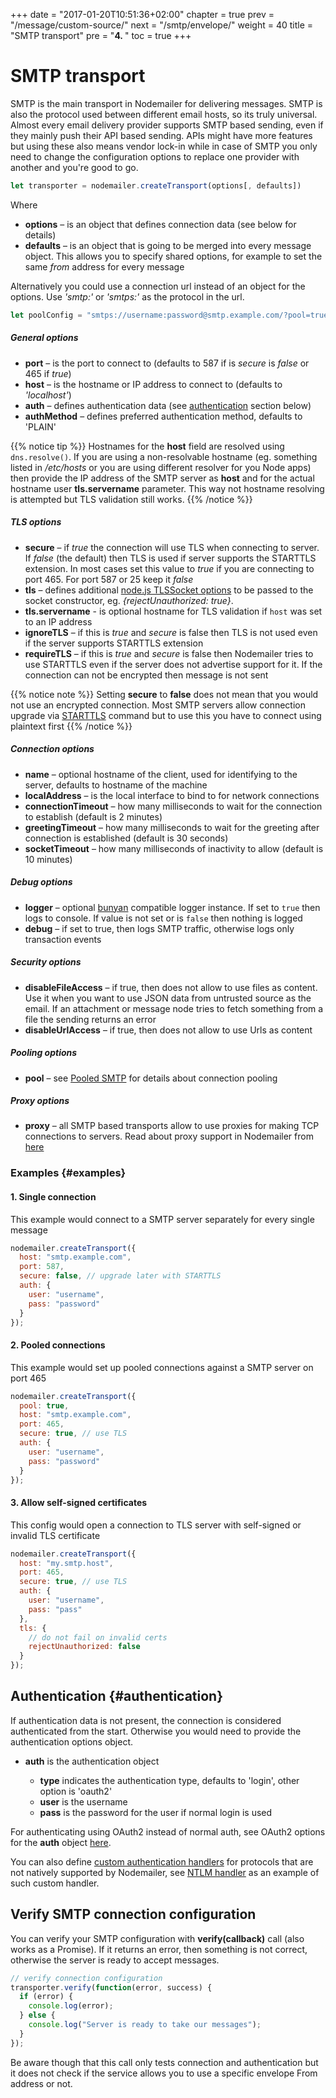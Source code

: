 +++
date = "2017-01-20T10:51:36+02:00"
chapter = true
prev = "/message/custom-source/"
next = "/smtp/envelope/"
weight = 40
title = "SMTP transport"
pre = "<b>4. </b>"
toc = true
+++

# SMTP transport

SMTP is the main transport in Nodemailer for delivering messages. SMTP is also the protocol used between different email hosts, so its truly universal. Almost every email delivery provider supports SMTP based sending, even if they mainly push their API based sending. APIs might have more features but using these also means vendor lock-in while in case of SMTP you only need to change the configuration options to replace one provider with another and you're good to go.

```javascript
let transporter = nodemailer.createTransport(options[, defaults])
```

Where

- **options** – is an object that defines connection data (see below for details)
- **defaults** – is an object that is going to be merged into every message object. This allows you to specify shared options, for example to set the same _from_ address for every message

Alternatively you could use a connection url instead of an object for the options. Use _'smtp:'_ or _'smtps:'_ as the protocol in the url.

```javascript
let poolConfig = "smtps://username:password@smtp.example.com/?pool=true";
```

##### General options

- **port** – is the port to connect to (defaults to 587 if is _secure_ is _false_ or 465 if _true_)
- **host** – is the hostname or IP address to connect to (defaults to _'localhost'_)
- **auth** – defines authentication data (see [authentication](#authentication) section below)
- **authMethod** – defines preferred authentication method, defaults to 'PLAIN'

{{% notice tip %}}
Hostnames for the **host** field are resolved using `dns.resolve()`. If you are using a non-resolvable hostname (eg. something listed in */etc/hosts* or you are using different resolver for you Node apps) then provide the IP address of the SMTP server as **host** and for the actual hostname user **tls.servername** parameter. This way not hostname resolving is attempted but TLS validation still works.
{{% /notice %}}

##### TLS options

- **secure** – if _true_ the connection will use TLS when connecting to server. If _false_ (the default) then TLS is used if server supports the STARTTLS extension. In most cases set this value to _true_ if you are connecting to port 465. For port 587 or 25 keep it _false_
- **tls** – defines additional [node.js TLSSocket options](https://nodejs.org/api/tls.html#tls_class_tls_tlssocket) to be passed to the socket constructor, eg. _{rejectUnauthorized: true}_.
- **tls.servername** - is optional hostname for TLS validation if `host` was set to an IP address
- **ignoreTLS** – if this is _true_ and _secure_ is false then TLS is not used even if the server supports STARTTLS extension
- **requireTLS** – if this is _true_ and _secure_ is false then Nodemailer tries to use STARTTLS even if the server does not advertise support for it. If the connection can not be encrypted then message is not sent

{{% notice note %}}
Setting **secure** to **false** does not mean that you would not use an encrypted connection. Most SMTP servers allow connection upgrade via [STARTTLS](https://tools.ietf.org/html/rfc3207#section-2) command but to use this you have to connect using plaintext first
{{% /notice %}}

##### Connection options

- **name** – optional hostname of the client, used for identifying to the server, defaults to hostname of the machine
- **localAddress** – is the local interface to bind to for network connections
- **connectionTimeout** – how many milliseconds to wait for the connection to establish (default is 2 minutes)
- **greetingTimeout** – how many milliseconds to wait for the greeting after connection is established (default is 30 seconds)
- **socketTimeout** – how many milliseconds of inactivity to allow (default is 10 minutes)

##### Debug options

- **logger** – optional [bunyan](https://github.com/trentm/node-bunyan) compatible logger instance. If set to `true` then logs to console. If value is not set or is `false` then nothing is logged
- **debug** – if set to true, then logs SMTP traffic, otherwise logs only transaction events

##### Security options

- **disableFileAccess** – if true, then does not allow to use files as content. Use it when you want to use JSON data from untrusted source as the email. If an attachment or message node tries to fetch something from a file the sending returns an error
- **disableUrlAccess** – if true, then does not allow to use Urls as content

##### Pooling options

- **pool** – see [Pooled SMTP](/smtp/pooled/) for details about connection pooling

##### Proxy options

- **proxy** – all SMTP based transports allow to use proxies for making TCP connections to servers. Read about proxy support in Nodemailer from [here](/smtp/proxies/)

### Examples {#examples}

#### 1\. Single connection

This example would connect to a SMTP server separately for every single message

```javascript
nodemailer.createTransport({
  host: "smtp.example.com",
  port: 587,
  secure: false, // upgrade later with STARTTLS
  auth: {
    user: "username",
    pass: "password"
  }
});
```

#### 2\. Pooled connections

This example would set up pooled connections against a SMTP server on port 465

```javascript
nodemailer.createTransport({
  pool: true,
  host: "smtp.example.com",
  port: 465,
  secure: true, // use TLS
  auth: {
    user: "username",
    pass: "password"
  }
});
```

#### 3\. Allow self-signed certificates

This config would open a connection to TLS server with self-signed or invalid TLS certificate

```javascript
nodemailer.createTransport({
  host: "my.smtp.host",
  port: 465,
  secure: true, // use TLS
  auth: {
    user: "username",
    pass: "pass"
  },
  tls: {
    // do not fail on invalid certs
    rejectUnauthorized: false
  }
});
```

## Authentication {#authentication}

If authentication data is not present, the connection is considered authenticated from the start. Otherwise you would need to provide the authentication options object.

- **auth** is the authentication object

  - **type** indicates the authentication type, defaults to 'login', other option is 'oauth2'
  - **user** is the username
  - **pass** is the password for the user if normal login is used

For authenticating using OAuth2 instead of normal auth, see OAuth2 options for the **auth** object [here](/smtp/oauth2/).

You can also define [custom authentication handlers](/smtp/customauth/) for protocols that are not natively supported by Nodemailer, see [NTLM handler](https://github.com/nodemailer/nodemailer-ntlm-auth) as an example of such custom handler.

## Verify SMTP connection configuration

You can verify your SMTP configuration with **verify(callback)** call (also works as a Promise). If it returns an error, then something is not correct, otherwise the server is ready to accept messages.

```javascript
// verify connection configuration
transporter.verify(function(error, success) {
  if (error) {
    console.log(error);
  } else {
    console.log("Server is ready to take our messages");
  }
});
```

Be aware though that this call only tests connection and authentication but it does not check if the service allows you to use a specific envelope From address or not.
